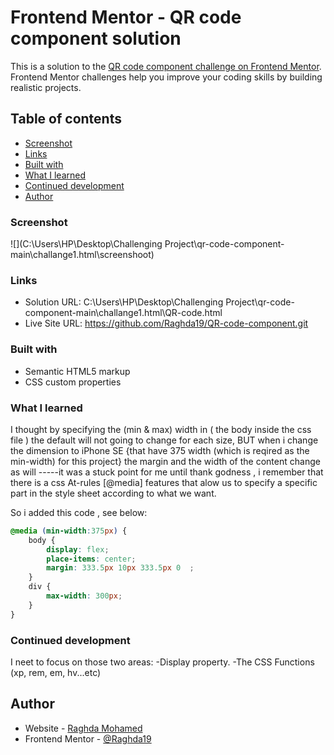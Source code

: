 # Frontend Mentor - QR code component solution

This is a solution to the [QR code component challenge on Frontend Mentor](https://www.frontendmentor.io/challenges/qr-code-component-iux_sIO_H). Frontend Mentor challenges help you improve your coding skills by building realistic projects. 

## Table of contents

  - [Screenshot](#screenshot)
  - [Links](#links)
  - [Built with](#built-with)
  - [What I learned](#what-i-learned)
  - [Continued development](#continued-development)
  - [Author](#author)



### Screenshot

![](C:\Users\HP\Desktop\Challenging Project\qr-code-component-main\challange1.html\screenshoot)




### Links

- Solution URL: C:\Users\HP\Desktop\Challenging Project\qr-code-component-main\challange1.html\QR-code.html
- Live Site URL: https://github.com/Raghda19/QR-code-component.git



### Built with

- Semantic HTML5 markup
- CSS custom properties

### What I learned

I thought by specifying the (min & max) width in ( the body inside the css file ) the default will not going to change for each size, BUT when i change the dimension to iPhone SE {that have 375 width (which is reqired as the min-width) for this project} the margin and the width of the content change as will -----it was a stuck point for me until thank godness , i remember that there is a css At-rules [@media] features that alow us to specify a specific part in the style sheet according to what we want.

So i added this code , see below:


```css
@media (min-width:375px) {
    body {
        display: flex;
        place-items: center;
        margin: 333.5px 10px 333.5px 0  ;
    }
    div {
        max-width: 300px;
    }
}
```



### Continued development
I neet to focus on those two areas:
-Display property.
-The CSS Functions (xp, rem, em, hv...etc)




## Author

- Website - [Raghda Mohamed](https://www.your-site.com)
- Frontend Mentor - [@Raghda19](https://www.frontendmentor.io/profile/Raghda19)





